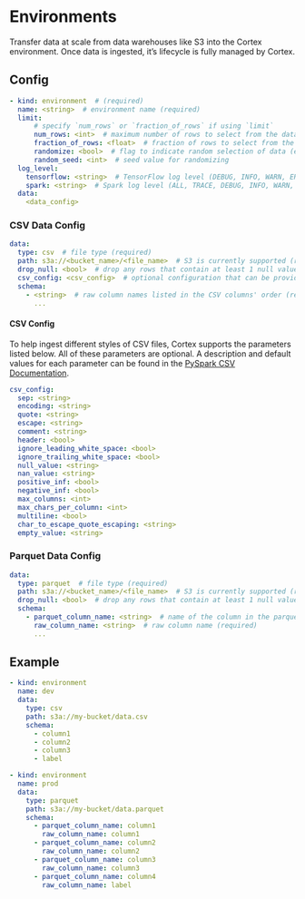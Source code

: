 # Environments

Transfer data at scale from data warehouses like S3 into the Cortex environment. Once data is ingested, it’s lifecycle is fully managed by Cortex.

## Config

```yaml
- kind: environment  # (required)
  name: <string>  # environment name (required)
  limit:
      # specify `num_rows` or `fraction_of_rows` if using `limit`
      num_rows: <int>  # maximum number of rows to select from the dataset
      fraction_of_rows: <float>  # fraction of rows to select from the dataset
      randomize: <bool>  # flag to indicate random selection of data (exact dataset size will not be guaranteed when this flag is true)
      random_seed: <int>  # seed value for randomizing
  log_level:
    tensorflow: <string>  # TensorFlow log level (DEBUG, INFO, WARN, ERROR, or FATAL) (default: INFO)
    spark: <string>  # Spark log level (ALL, TRACE, DEBUG, INFO, WARN, ERROR, or FATAL) (default: WARN)
  data:
    <data_config>
```

### CSV Data Config

```yaml
data:
  type: csv  # file type (required)
  path: s3a://<bucket_name>/<file_name>  # S3 is currently supported (required)
  drop_null: <bool>  # drop any rows that contain at least 1 null value (default: false)
  csv_config: <csv_config>  # optional configuration that can be provided
  schema:
    - <string>  # raw column names listed in the CSV columns' order (required)
      ...
```

#### CSV Config

To help ingest different styles of CSV files, Cortex supports the parameters listed below. All of these parameters are optional. A description and default values for each parameter can be found in the [PySpark CSV Documentation](https://spark.apache.org/docs/2.4.0/api/python/pyspark.sql.html#pyspark.sql.DataFrameReader.csv).

```yaml
csv_config:
  sep: <string>
  encoding: <string>
  quote: <string>
  escape: <string>
  comment: <string>
  header: <bool>
  ignore_leading_white_space: <bool>
  ignore_trailing_white_space: <bool>
  null_value: <string>
  nan_value: <string>
  positive_inf: <bool>
  negative_inf: <bool>
  max_columns: <int>
  max_chars_per_column: <int>
  multiline: <bool>
  char_to_escape_quote_escaping: <string>
  empty_value: <string>
```

### Parquet Data Config

```yaml
data:
  type: parquet  # file type (required)
  path: s3a://<bucket_name>/<file_name>  # S3 is currently supported (required)
  drop_null: <bool>  # drop any rows that contain at least 1 null value (default: false)
  schema:
    - parquet_column_name: <string>  # name of the column in the parquet file (required)
      raw_column_name: <string>  # raw column name (required)
      ...
```

## Example

```yaml
- kind: environment
  name: dev
  data:
    type: csv
    path: s3a://my-bucket/data.csv
    schema:
      - column1
      - column2
      - column3
      - label

- kind: environment
  name: prod
  data:
    type: parquet
    path: s3a://my-bucket/data.parquet
    schema:
      - parquet_column_name: column1
        raw_column_name: column1
      - parquet_column_name: column2
        raw_column_name: column2
      - parquet_column_name: column3
        raw_column_name: column3
      - parquet_column_name: column4
        raw_column_name: label
```
